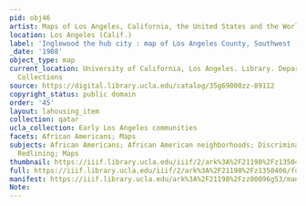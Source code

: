 ```yaml
---
pid: obj46
artist: Maps of Los Angeles, California, the United States and the World, circa 1516-1970
location: Los Angeles (Calif.)
label: 'Inglewood the hub city : map of Los Angeles County, Southwest [Front]'
_date: '1908'
object_type: map
current_location: University of California, Los Angeles. Library. Department of Special
  Collections
source: https://digital.library.ucla.edu/catalog/35g69000zz-89112
copyright_status: public domain
order: '45'
layout: lahousing_item
collection: qatar
ucla_collection: Early Los Angeles communities
facets: African Americans; Maps
subjects: African Americans; African American neighborhoods; Discrimination in housing;
  Redlining; Maps
thumbnail: https://iiif.library.ucla.edu/iiif/2/ark%3A%2F21198%2Fz1350406/full/250,/0/default.jpg
full: https://iiif.library.ucla.edu/iiif/2/ark%3A%2F21198%2Fz1350406/full/600,/0/default.jpg
manifest: https://iiif.library.ucla.edu/ark%3A%2F21198%2Fzz00096g53/manifest?_ga=2.66372526.1680875872.1602991567-1269599694.1567541750
Note:
---
```


